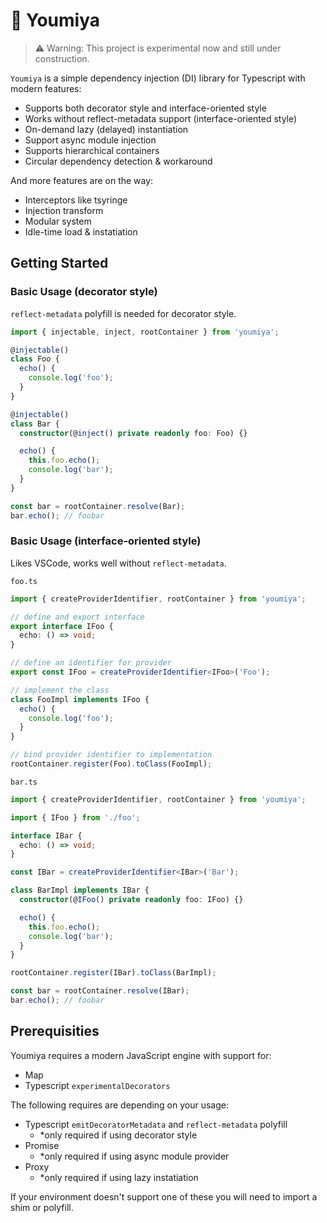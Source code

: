 # 🍫 Youmiya

> ⚠️ Warning: This project is experimental now and still under construction.

`Youmiya` is a simple dependency injection (DI) library for Typescript with modern features:

- Supports both decorator style and interface-oriented style
- Works without reflect-metadata support (interface-oriented style)
- On-demand lazy (delayed) instantiation
- Support async module injection
- Supports hierarchical containers
- Circular dependency detection & workaround

And more features are on the way:

- Interceptors like tsyringe
- Injection transform
- Modular system
- Idle-time load & instatiation

## Getting Started

### Basic Usage (decorator style)

`reflect-metadata` polyfill is needed for decorator style.

```ts
import { injectable, inject, rootContainer } from 'youmiya';

@injectable()
class Foo {
  echo() {
    console.log('foo');
  }
}

@injectable()
class Bar {
  constructor(@inject() private readonly foo: Foo) {}

  echo() {
    this.foo.echo();
    console.log('bar');
  }
}

const bar = rootContainer.resolve(Bar);
bar.echo(); // foobar
```

### Basic Usage (interface-oriented style)

Likes VSCode, works well without `reflect-metadata`.

`foo.ts`

```ts
import { createProviderIdentifier, rootContainer } from 'youmiya';

// define and export interface
export interface IFoo {
  echo: () => void;
}

// define an identifier for provider
export const IFoo = createProviderIdentifier<IFoo>('Foo');

// implement the class
class FooImpl implements IFoo {
  echo() {
    console.log('foo');
  }
}

// bind provider identifier to implementation
rootContainer.register(Foo).toClass(FooImpl);
```

`bar.ts`

```ts
import { createProviderIdentifier, rootContainer } from 'youmiya';

import { IFoo } from './foo';

interface IBar {
  echo: () => void;
}

const IBar = createProviderIdentifier<IBar>('Bar');

class BarImpl implements IBar {
  constructor(@IFoo() private readonly foo: IFoo) {}

  echo() {
    this.foo.echo();
    console.log('bar');
  }
}

rootContainer.register(IBar).toClass(BarImpl);

const bar = rootContainer.resolve(IBar);
bar.echo(); // foobar
```

## Prerequisities

Youmiya requires a modern JavaScript engine with support for:

- Map
- Typescript `experimentalDecorators`

The following requires are depending on your usage:

- Typescript `emitDecoratorMetadata` and `reflect-metadata` polyfill
  - *only required if using decorator style
- Promise
  - *only required if using async module provider
- Proxy
  - *only required if using lazy instatiation

If your environment doesn't support one of these you will need to import a shim or polyfill.
